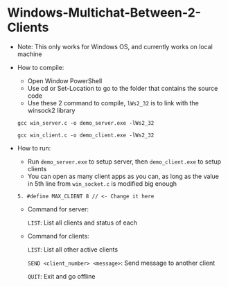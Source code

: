 # Windows-Multichat-Between-2-Clients
- Note: This only works for Windows OS, and currently works on local machine

- How to compile:
  + Open Window PowerShell
  + Use cd or Set-Location to go to the folder that contains the source code
  + Use these 2 command to compile, `lWs2_32` is to link with the winsock2 library
  
  `gcc win_server.c -o demo_server.exe -lWs2_32`
  
  `gcc win_client.c -o demo_client.exe -lWs2_32`
  
- How to run:
  + Run `demo_server.exe` to setup server, then `demo_client.exe` to setup clients
  + You can open as many client apps as you can, as long as the value in 5th line from `win_socket.c` is modified big enough

  ```5. #define MAX_CLIENT 8 // <- Change it here```
  + Command for server:
  
    `LIST`: List all clients and status of each
    
  + Command for clients:
  
    `LIST`: List all other active clients
    
    `SEND <client_number> <message>`: Send message to another client
    
    `QUIT`: Exit and go offline
